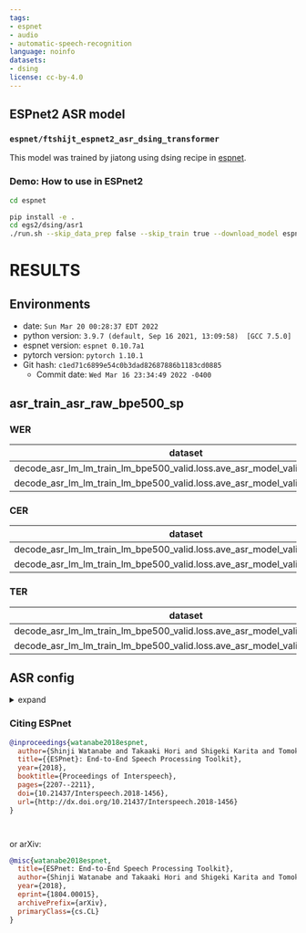 ```yaml
---
tags:
- espnet
- audio
- automatic-speech-recognition
language: noinfo
datasets:
- dsing
license: cc-by-4.0
---
```


## ESPnet2 ASR model 

### `espnet/ftshijt_espnet2_asr_dsing_transformer`

This model was trained by jiatong using dsing recipe in [espnet](https://github.com/espnet/espnet/).

### Demo: How to use in ESPnet2

```bash
cd espnet

pip install -e .
cd egs2/dsing/asr1
./run.sh --skip_data_prep false --skip_train true --download_model espnet/ftshijt_espnet2_asr_dsing_transformer
```

<!-- Generated by scripts/utils/show_asr_result.sh -->
# RESULTS
## Environments
- date: `Sun Mar 20 00:28:37 EDT 2022`
- python version: `3.9.7 (default, Sep 16 2021, 13:09:58)  [GCC 7.5.0]`
- espnet version: `espnet 0.10.7a1`
- pytorch version: `pytorch 1.10.1`
- Git hash: `c1ed71c6899e54c0b3dad82687886b1183cd0885`
  - Commit date: `Wed Mar 16 23:34:49 2022 -0400`

## asr_train_asr_raw_bpe500_sp
### WER

|dataset|Snt|Wrd|Corr|Sub|Del|Ins|Err|S.Err|
|---|---|---|---|---|---|---|---|---|
|decode_asr_lm_lm_train_lm_bpe500_valid.loss.ave_asr_model_valid.acc.ave/dev|482|4018|77.0|16.2|6.8|4.0|27.0|65.1|
|decode_asr_lm_lm_train_lm_bpe500_valid.loss.ave_asr_model_valid.acc.ave/test|480|4632|76.1|17.3|6.6|3.7|27.6|57.7|

### CER

|dataset|Snt|Wrd|Corr|Sub|Del|Ins|Err|S.Err|
|---|---|---|---|---|---|---|---|---|
|decode_asr_lm_lm_train_lm_bpe500_valid.loss.ave_asr_model_valid.acc.ave/dev|482|18692|85.0|5.8|9.2|4.2|19.2|65.1|
|decode_asr_lm_lm_train_lm_bpe500_valid.loss.ave_asr_model_valid.acc.ave/test|480|21787|84.9|6.3|8.8|4.2|19.3|57.7|

### TER

|dataset|Snt|Wrd|Corr|Sub|Del|Ins|Err|S.Err|
|---|---|---|---|---|---|---|---|---|
|decode_asr_lm_lm_train_lm_bpe500_valid.loss.ave_asr_model_valid.acc.ave/dev|482|6097|75.2|12.8|12.0|4.1|28.9|65.1|
|decode_asr_lm_lm_train_lm_bpe500_valid.loss.ave_asr_model_valid.acc.ave/test|480|7736|75.3|14.3|10.4|4.1|28.8|57.7|

## ASR config

<details><summary>expand</summary>

```
config: conf/train_asr.yaml
print_config: false
log_level: INFO
dry_run: false
iterator_type: sequence
output_dir: exp/asr_train_asr_raw_bpe500_sp
ngpu: 1
seed: 0
num_workers: 1
num_att_plot: 3
dist_backend: nccl
dist_init_method: env://
dist_world_size: null
dist_rank: null
local_rank: 0
dist_master_addr: null
dist_master_port: null
dist_launcher: null
multiprocessing_distributed: false
unused_parameters: false
sharded_ddp: false
cudnn_enabled: true
cudnn_benchmark: false
cudnn_deterministic: true
collect_stats: false
write_collected_feats: false
max_epoch: 100
patience: 15
val_scheduler_criterion:
- valid
- loss
early_stopping_criterion:
- valid
- loss
- min
best_model_criterion:
-   - valid
    - acc
    - max
keep_nbest_models: 10
nbest_averaging_interval: 0
grad_clip: 5
grad_clip_type: 2.0
grad_noise: false
accum_grad: 2
no_forward_run: false
resume: true
train_dtype: float32
use_amp: false
log_interval: null
use_matplotlib: true
use_tensorboard: true
use_wandb: false
wandb_project: null
wandb_id: null
wandb_entity: null
wandb_name: null
wandb_model_log_interval: -1
detect_anomaly: false
pretrain_path: null
init_param: []
ignore_init_mismatch: false
freeze_param: []
num_iters_per_epoch: null
batch_size: 32
valid_batch_size: null
batch_bins: 1000000
valid_batch_bins: null
train_shape_file:
- exp/asr_stats_raw_bpe500_sp/train/speech_shape
- exp/asr_stats_raw_bpe500_sp/train/text_shape.bpe
valid_shape_file:
- exp/asr_stats_raw_bpe500_sp/valid/speech_shape
- exp/asr_stats_raw_bpe500_sp/valid/text_shape.bpe
batch_type: folded
valid_batch_type: null
fold_length:
- 80000
- 150
sort_in_batch: descending
sort_batch: descending
multiple_iterator: false
chunk_length: 500
chunk_shift_ratio: 0.5
num_cache_chunks: 1024
train_data_path_and_name_and_type:
-   - dump/raw/train30_sp/wav.scp
    - speech
    - kaldi_ark
-   - dump/raw/train30_sp/text
    - text
    - text
valid_data_path_and_name_and_type:
-   - dump/raw/dev/wav.scp
    - speech
    - kaldi_ark
-   - dump/raw/dev/text
    - text
    - text
allow_variable_data_keys: false
max_cache_size: 0.0
max_cache_fd: 32
valid_max_cache_size: null
optim: adam
optim_conf:
    lr: 1.0
scheduler: noamlr
scheduler_conf:
    warmup_steps: 25000
token_list:
- <blank>
- <unk>
- ▁I
- ''''
- ▁YOU
- S
- T
- ▁THE
- M
- ▁ME
- ▁A
- ▁AND
- ▁TO
- E
- A
- ING
- D
- ▁MY
- ▁
- O
- ▁IT
- I
- N
- RE
- Y
- ▁BE
- ▁IN
- ▁ON
- ▁LOVE
- U
- ▁WE
- LL
- H
- ▁YOUR
- ▁S
- IN
- ▁OF
- ▁DO
- ▁THAT
- ▁ALL
- L
- ▁DON
- ▁OH
- ▁LIKE
- ▁KNOW
- ▁FOR
- ▁CAN
- ▁JUST
- P
- ▁BUT
- ED
- K
- ▁WHEN
- ▁SO
- R
- ▁GO
- ▁WHAT
- ▁C
- ▁WITH
- W
- ▁F
- C
- ▁NO
- ER
- ▁ONE
- ▁LET
- VE
- ES
- ▁NOW
- ▁BABY
- G
- ▁GOT
- ▁COME
- CAUSE
- LE
- B
- ▁B
- AR
- ▁UP
- ▁'
- ▁W
- ▁SEE
- ▁TIME
- ▁ARE
- ▁G
- ▁LOOK
- ▁THIS
- F
- ▁IS
- ▁NEVER
- ▁M
- ▁P
- AN
- ▁WAS
- ▁WAY
- ▁IF
- OR
- ▁SAY
- V
- ▁R
- ▁T
- ▁DOWN
- RA
- ▁THERE
- ▁HEART
- ▁NOT
- RO
- ▁WILL
- ▁OUT
- CE
- ▁WANT
- ▁YEAH
- ▁HAVE
- ▁GIVE
- ▁TOO
- ▁GONNA
- ▁HOW
- ▁NEED
- ▁GET
- ▁TAKE
- ▁EVERY
- ▁FEEL
- ▁HE
- EN
- ▁FROM
- ▁HA
- ▁K
- ▁SHE
- 'ON'
- ▁DI
- RI
- ▁ONLY
- NE
- ▁WHO
- ▁AWAY
- ▁E
- ▁D
- ▁LIFE
- ▁MAKE
- IC
- ▁BACK
- ▁WHERE
- ▁MADE
- ▁DAY
- ▁HERE
- ▁LO
- ▁HER
- ▁AS
- ▁GOOD
- ▁WANNA
- ▁OOH
- ▁TELL
- LY
- TH
- ▁WON
- ▁LIGHT
- ▁KEEP
- ▁MA
- ▁LA
- ▁SH
- ▁WORLD
- ▁MORE
- ▁LI
- AL
- ▁COULD
- ▁GIRL
- ▁NOTHING
- ▁EVER
- ▁THINK
- IE
- ▁BY
- ▁AT
- ▁TONIGHT
- ▁THEY
- ▁CALL
- ▁HO
- ▁WOULD
- IL
- ▁OUR
- ▁FALL
- ▁NIGHT
- ▁THAN
- ▁DE
- ▁SOME
- ▁WAIT
- ▁RIGHT
- ▁RE
- ▁HALLELUJAH
- ▁TH
- NG
- ▁CO
- ▁WERE
- ▁TALK
- ET
- ▁BO
- ▁HOLD
- UR
- ▁BEEN
- ▁US
- ▁PA
- VER
- ▁EYES
- ▁DREAM
- ▁SONG
- ▁SHOULD
- ▁STILL
- ▁OVER
- TA
- ▁ANYMORE
- IGHT
- ▁STAY
- ▁BETTER
- LESS
- ▁THROUGH
- ▁LITTLE
- X
- ▁GONE
- ▁AIN
- ▁DA
- ▁HOLDING
- ▁HURT
- ▁TRY
- ▁FIND
- Z
- DE
- ▁LAST
- ▁SAID
- ▁ALWAYS
- ▁BODY
- ▁MIND
- ▁CRY
- ▁EVEN
- ▁RUN
- ▁HOPE
- ▁WITHOUT
- ▁MISS
- ▁ABOUT
- ▁HAND
- ▁J
- ▁AGAIN
- ▁THOUGH
- ▁NAH
- ▁LIVE
- ▁BA
- ▁OLD
- ▁HEAD
- ▁FIRE
- ▁MAN
- ▁SOMETHING
- ▁WHY
- THER
- ▁HOME
- ▁OR
- ▁INSIDE
- ▁NEW
- ▁HEY
- TION
- ▁EVERYTHING
- ▁HAD
- ▁SOMETIMES
- ▁HARD
- ▁TOUCH
- ▁HEAR
- ▁AM
- ▁MUCH
- ▁LONG
- ▁STAR
- GETTING
- ▁WALK
- ▁PEOPLE
- ▁BEFORE
- ▁CLOSE
- ▁TWO
- ▁FAR
- ▁SHOW
- ▁STAND
- ▁LOSE
- ▁HELP
- ▁NAME
- ▁BOY
- ▁TRUE
- ▁PLAY
- ▁DARK
- ▁THINGS
- ▁NA
- ▁TEAR
- ▁END
- ▁NOBODY
- ▁SEA
- ▁ROCKABYE
- ▁BELIEVE
- ▁BROKE
- ▁AROUND
- ▁START
- ▁KISS
- ▁FEELING
- ▁BREAK
- ▁SOMEONE
- ▁FRIEND
- ▁ALONE
- ▁BEAUTIFUL
- ▁CRAZY
- ▁OWN
- OSE
- ▁STOP
- ▁LOST
- ▁HIM
- ▁BAD
- ▁CHANCE
- ▁REALLY
- ▁WISH
- ▁MOVE
- ▁SKY
- ▁PLACE
- AKE
- ▁LEAVE
- ▁YA
- ▁STRONG
- ▁PUT
- ▁OPEN
- ▁WRONG
- ▁COLD
- OCK
- ▁USED
- ▁FOUND
- ▁LONELY
- ▁DANCE
- EACH
- ▁ANOTHER
- ▁SIDE
- ▁UNDER
- ▁MATTER
- ▁THESE
- ▁CARE
- ▁MINE
- ▁SHINE
- ▁AFRAID
- ▁TURN
- ▁PLEASE
- ▁SUN
- ▁DIAMOND
- ▁UNTIL
- ▁FACE
- ▁LEARN
- ▁TRUST
- ▁WONDER
- ▁BREATH
- ATE
- ▁SORRY
- ▁HU
- ▁WATCH
- ▁LATE
- ROUND
- ▁ARMS
- ▁PERFECT
- ▁MAYBE
- ▁PULL
- ▁REMEMBER
- ▁FIGHT
- ▁MYSELF
- ▁INTO
- ▁DARLING
- ▁THUNDER
- ▁FOLLOW
- ▁REASON
- ▁BURN
- ▁HIS
- ▁MUST
- ▁FREE
- ▁FLASHLIGHT
- ▁1
- ▁ENOUGH
- ▁DRINK
- ▁WORDS
- ▁HIDE
- ▁UN
- ▁FORGET
- ▁SURE
- ▁CHANGE
- ▁SMILE
- ▁PROMISE
- ▁FOREVER
- '2'
- ▁SWEET
- ▁SAME
- ▁OOOH
- ▁PART
- ▁SOMEBODY
- NESS
- ▁BRIGHT
- ▁HEAVEN
- ▁DEEP
- ▁HIGH
- ▁INSTEAD
- ▁MOMENT
- ▁ALONG
- ▁ALRIGHT
- ▁SLOW
- ▁TOMORROW
- ▁SOUL
- ▁QU
- ▁PUSH
- ▁CHANDELIER
- ▁LEFT
- SIDE
- ▁TOLD
- ▁KNEW
- READY
- ▁LOVING
- ▁SAW
- '3'
- ▁WORK
- ▁DANCING
- ▁THREE
- ▁SAVE
- ▁SHOOT
- ▁LEAD
- ▁SKI
- ▁WILD
- ▁WIND
- ▁WHILE
- ▁EDGE
- ▁HAPPY
- ▁FEAR
- STUCK
- ▁MOST
- ▁LISTEN
- ▁WOAH
- ▁FIRST
- ▁JOLENE
- ▁VOICE
- ▁COMP
- ▁MILLION
- FUL
- ▁OOOOOH
- ▁CAME
- ▁RISE
- ▁NEXT
- ▁COUNT
- ▁MOUNTAIN
- ▁ROOM
- ▁BLUE
- ▁HIT
- ▁RAISE
- J
- ▁THOUSAND
- ▁SHAP
- ▁TREAT
- ▁DRY
- ▁FINALLY
- ▁TITANIUM
- ▁CARRY
- ▁TRUTH
- ▁WATER
- ▁MORNING
- TIME
- ▁BELONG
- ▁UMA
- ▁ALIVE
- ▁ELSE
- ▁ANGEL
- ▁BRAND
- ▁APART
- ▁EVERYBODY
- ▁SOUND
- ▁GUESS
- ▁PRAY
- ▁FAITH
- ▁AFTER
- ▁THROW
- ▁TRIED
- ▁SLEEP
- ▁FOOL
- ▁DISCOVERING
- ▁FUCK
- ▁TASTE
- ▁UNDERSTAND
- ▁SHAME
- ▁POWER
- ▁WELCOME
- ▁FELT
- ▁SAFE
- ▁DESERVE
- ▁GAME
- ▁SUPERMA
- ▁SWEAR
- ▁BETWEEN
- ▁GLASS
- ▁CATCH
- ▁TOGETHER
- '0'
- '4'
- '6'
- '5'
- '1'
- '8'
- '7'
- '9'
- Q
- <sos/eos>
init: xavier_uniform
input_size: null
ctc_conf:
    dropout_rate: 0.0
    ctc_type: builtin
    reduce: true
    ignore_nan_grad: true
joint_net_conf: null
model_conf:
    ctc_weight: 0.3
    lsm_weight: 0.1
    length_normalized_loss: false
use_preprocessor: true
token_type: bpe
bpemodel: data/token_list/bpe_unigram500/bpe.model
non_linguistic_symbols: null
cleaner: null
g2p: null
speech_volume_normalize: null
rir_scp: null
rir_apply_prob: 1.0
noise_scp: null
noise_apply_prob: 1.0
noise_db_range: '13_15'
frontend: default
frontend_conf:
    fs: 16k
specaug: null
specaug_conf: {}
normalize: global_mvn
normalize_conf:
    stats_file: exp/asr_stats_raw_bpe500_sp/train/feats_stats.npz
preencoder: null
preencoder_conf: {}
encoder: transformer
encoder_conf:
    input_layer: conv2d
    num_blocks: 12
    linear_units: 2048
    dropout_rate: 0.1
    output_size: 256
    attention_heads: 4
    attention_dropout_rate: 0.0
postencoder: null
postencoder_conf: {}
decoder: transformer
decoder_conf:
    input_layer: embed
    num_blocks: 6
    linear_units: 2048
    dropout_rate: 0.1
required:
- output_dir
- token_list
version: 0.10.7a1
distributed: false
```

</details>



### Citing ESPnet

```BibTex
@inproceedings{watanabe2018espnet,
  author={Shinji Watanabe and Takaaki Hori and Shigeki Karita and Tomoki Hayashi and Jiro Nishitoba and Yuya Unno and Nelson Yalta and Jahn Heymann and Matthew Wiesner and Nanxin Chen and Adithya Renduchintala and Tsubasa Ochiai},
  title={{ESPnet}: End-to-End Speech Processing Toolkit},
  year={2018},
  booktitle={Proceedings of Interspeech},
  pages={2207--2211},
  doi={10.21437/Interspeech.2018-1456},
  url={http://dx.doi.org/10.21437/Interspeech.2018-1456}
}




```

or arXiv:

```bibtex
@misc{watanabe2018espnet,
  title={ESPnet: End-to-End Speech Processing Toolkit}, 
  author={Shinji Watanabe and Takaaki Hori and Shigeki Karita and Tomoki Hayashi and Jiro Nishitoba and Yuya Unno and Nelson Yalta and Jahn Heymann and Matthew Wiesner and Nanxin Chen and Adithya Renduchintala and Tsubasa Ochiai},
  year={2018},
  eprint={1804.00015},
  archivePrefix={arXiv},
  primaryClass={cs.CL}
}
```
